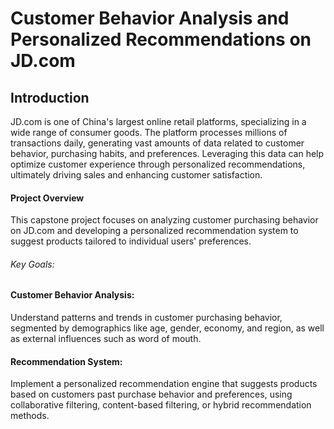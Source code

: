 # Customer Behavior Analysis and Personalized Recommendations on JD.com

## Introduction
JD.com is one of China's largest online retail platforms, specializing in a wide range of consumer goods. The platform processes millions of transactions daily, generating vast amounts of data related to customer behavior, purchasing habits, and preferences. Leveraging this data can help optimize customer experience through personalized recommendations, ultimately driving sales and enhancing customer satisfaction.
#### Project Overview
This capstone project focuses on analyzing customer purchasing behavior on JD.com and developing a personalized recommendation system to suggest products tailored to individual users' preferences.
###### Key Goals:
#### Customer Behavior Analysis: 
Understand patterns and trends in customer purchasing behavior, segmented by demographics like age, gender, economy, and region, as well as external influences such as word of mouth.
#### Recommendation System: 
Implement a personalized recommendation engine that suggests products based on customers past purchase behavior and preferences, using collaborative filtering, content-based filtering, or hybrid recommendation methods.
